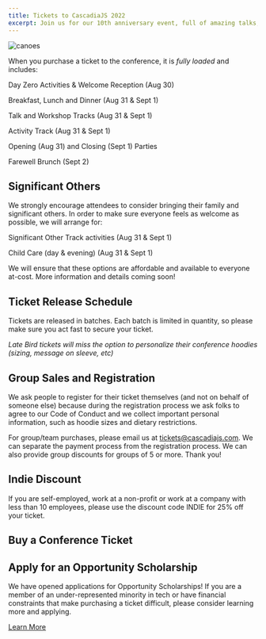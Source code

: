 ```yaml
---
title: Tickets to CascadiaJS 2022
excerpt: Join us for our 10th anniversary event, full of amazing talks, outdoor activities and more!
---
```

![canoes](/images/sunriver/canoes.jpg)

When you purchase a ticket to the conference, it is *fully loaded* and includes:

<i class="fas fa-glass-cheers"></i> Day Zero Activities & Welcome Reception (Aug 30)

<i class="fas fa-burger-soda"></i> Breakfast, Lunch and Dinner (Aug 31 & Sept 1)

<i class="fas fa-chalkboard-teacher"></i> Talk and Workshop Tracks (Aug 31 & Sept 1)

<i class="fas fa-hiking"></i> Activity Track (Aug 31 & Sept 1)

<i class="fas fa-turntable"></i> Opening (Aug 31) and Closing (Sept 1) Parties

<i class="fas fa-coffee"></i> Farewell Brunch (Sept 2)

## Significant Others

We strongly encourage attendees to consider bringing their family and significant others. In order to make sure everyone feels as welcome as possible, we will arrange for:

<i class="fas fa-horse-saddle"></i> Significant Other Track activities (Aug 31 & Sept 1)

<i class="fas fa-baby"></i> Child Care (day & evening) (Aug 31 & Sept 1)

We will ensure that these options are affordable and available to everyone at-cost. More information and details coming soon!

## Ticket Release Schedule

Tickets are released in batches. Each batch is limited in quantity, so please make sure you act fast to secure your ticket.

*Late Bird tickets will miss the option to personalize their conference hoodies (sizing, message on sleeve, etc)*

## Group Sales and Registration

We ask people to register for their ticket themselves (and not on behalf of someone else) because during the registration process we ask folks to agree to our Code of Conduct and we collect important personal information, such as hoodie sizes and dietary restrictions.

For group/team purchases, please email us at tickets@cascadiajs.com. We can separate the payment process from the registration process. We can also provide group discounts for groups of 5 or more. Thank you!

## Indie Discount

If you are self-employed, work at a non-profit or work at a company with less than 10 employees, please use the discount code INDIE for 25% off your ticket. 


## Buy a Conference Ticket

<div>
    <tito-widget event="event-loop/cascadiajs-2022" ${ DISCOUNT_CODE }></tito-widget>
</div>

## Apply for an Opportunity Scholarship

We have opened applications for Opportunity Scholarships! If you are a member of an under-represented minority in tech or have financial constraints that make purchasing a ticket difficult, please consider learning more and applying.

<div class="cta secondary"><a href="/scholarships">Learn More</a></div>
